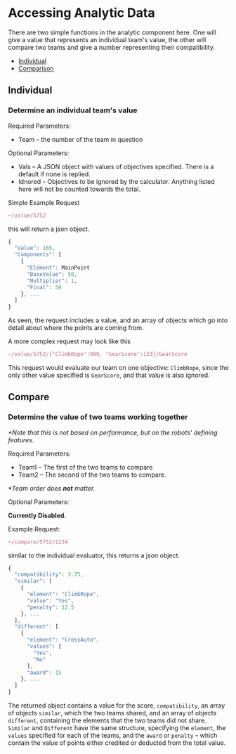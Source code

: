 # Accessing Analytic Data
There are two simple functions in the analytic component here. One will give a value that represents an individual team's value, the other will compare two teams and give a number representing their compatibility.

+ [Individual](#individual)
+ [Comparison](#compare)

## Individual
### Determine an individual team's value
Required Parameters:

+ Team – the number of the team in question

Optional Parameters:

+ Vals – A JSON object with values of objectives specified. There is a default if none is replied.
+ Idnored – Objectives to be ignored by the calculator. Anything listed here will not be counted towards the total.

Simple Example Request
```javascript
~/value/5752
```
this will return a json object.
```javascript
{
  "Value": 165,
  "Components": [
    {
      "Element": MainPoint
      "BaseValue": 50,
      "Multiplier": 1,
      "Final": 50
    }, ...
  ]
}
```
As seen, the request includes a value, and an array of objects which go into detail about where the points are coming from.

A more complex request may look like this
```javascript
~/value/5752/{"ClimbRope":999, "GearScore":123}/GearScore
```
This request would evaluate our team on one objective: `ClimbRope`, since the only other value specified is `GearScore`, and that value is also ignored.

## Compare
### Determine the value of two teams working together
*\*Note that this is not based on performance, but on the robots' defining features.*

Required Parameters:

+ Team1 – The first of the two teams to compare
+ Team2 – The second of the two teams to compare.

*\*Team order does* ***not*** *matter.*

Optional Parameters:

**Currently Disabled.**

Example Request:
```javascript
~/compare/5752/1234
```
similar to the individual evaluator, this returns a json object.
```javascript
{
  "compatibility": 3.75,
  "similar": [
    {
      "element": "ClimbRope",
      "value": "Yes",
      "penalty": 12.5
    }, ...
  ],
  "different": [
    {
      "element": "CrossAuto",
      "values": [
        "Yes",
        "No"
      ],
      "award": 15
    }, ...
  ]
}
```
The returned object contains a value for the score, `compatibility`, an array of objects `similar`, which the two teams shared, and an array of objects `different`, containing the elements that the two teams did not share.
`Similar` and `Different` have the same structure, specifying the `element`, the `values` specified for each of the teams, and the `award` or `penalty` – which contain the value of points either credited or deducted from the total value.
